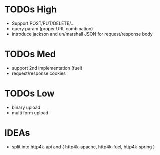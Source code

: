 
# TODOs High

* Support POST/PUT/DELETE/...
* query param (proper URL combination)
* introduce jackson and un/marshall JSON for request/response body

# TODOs Med

* support 2nd implementation (fuel)
* request/response cookies

# TODOs Low

* binary upload
* multi form upload

# IDEAs

* split into http4k-api and { http4k-apache, http4k-fuel, http4k-spring }
